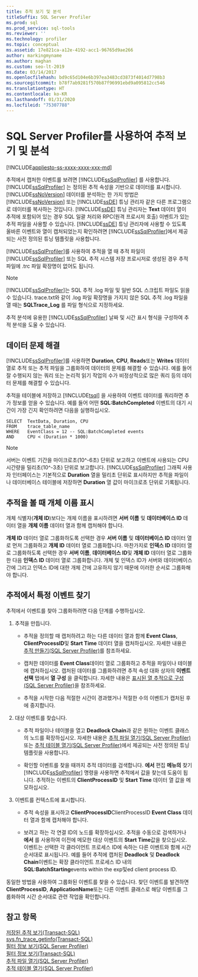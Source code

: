 ```yaml
---
title: 추적 보기 및 분석
titleSuffix: SQL Server Profiler
ms.prod: sql
ms.prod_service: sql-tools
ms.reviewer: ''
ms.technology: profiler
ms.topic: conceptual
ms.assetid: 17e821ca-a12e-4192-acc1-96765d9ae266
author: markingmyname
ms.author: maghan
ms.custom: seo-lt-2019
ms.date: 03/14/2017
ms.openlocfilehash: bd9c65d104e6b397ea3483cd3873f4014d7798b3
ms.sourcegitcommit: b78f7ab9281f570b87f96991ebd9a095812cc546
ms.translationtype: HT
ms.contentlocale: ko-KR
ms.lasthandoff: 01/31/2020
ms.locfileid: "75307788"
---
```

# <a name="view-and-analyze-traces-with-sql-server-profiler"></a>SQL Server Profiler를 사용하여 추적 보기 및 분석

[!INCLUDE[appliesto-ss-xxxx-xxxx-xxx-md](../../includes/appliesto-ss-xxxx-xxxx-xxx-md.md)]

추적에서 캡처한 이벤트를 보려면 [!INCLUDE[ssSqlProfiler](../../includes/sssqlprofiler-md.md)] 를 사용합니다. [!INCLUDE[ssSqlProfiler](../../includes/sssqlprofiler-md.md)] 는 정의된 추적 속성을 기반으로 데이터를 표시합니다. [!INCLUDE[ssNoVersion](../../includes/ssnoversion-md.md)] 데이터를 분석하는 한 가지 방법은 [!INCLUDE[ssNoVersion](../../includes/ssnoversion-md.md)] 또는 [!INCLUDE[ssDE](../../includes/ssde-md.md)] 튜닝 관리자 같은 다른 프로그램으로 데이터를 복사하는 것입니다. [!INCLUDE[ssDE](../../includes/ssde-md.md)] 튜닝 관리자는 **Text** 데이터 열이 추적에 포함되어 있는 경우 SQL 일괄 처리와 RPC(원격 프로시저 호출) 이벤트가 있는 추적 파일을 사용할 수 있습니다. [!INCLUDE[ssDE](../../includes/ssde-md.md)] 튜닝 관리자에 사용할 수 있도록 올바른 이벤트와 열이 캡처되었는지 확인하려면 [!INCLUDE[ssSqlProfiler](../../includes/sssqlprofiler-md.md)]에서 제공되는 사전 정의된 튜닝 템플릿을 사용합니다.  
  
 [!INCLUDE[ssSqlProfiler](../../includes/sssqlprofiler-md.md)]를 사용하여 추적을 열 때 추적 파일이 [!INCLUDE[ssSqlProfiler](../../includes/sssqlprofiler-md.md)] 또는 SQL 추적 시스템 저장 프로시저로 생성된 경우 추적 파일에 .trc 파일 확장명이 없어도 됩니다.  
  
> [!NOTE]  
>  [!INCLUDE[ssSqlProfiler](../../includes/sssqlprofiler-md.md)]는 SQL 추적 .log 파일 및 일반 SQL 스크립트 파일도 읽을 수 있습니다. trace.txt와 같이 .log 파일 확장명을 가지지 않은 SQL 추적 .log 파일을 열 때는 **SQLTrace_Log** 를 파일 형식으로 지정하세요.  
  
 추적 분석에 유용한 [!INCLUDE[ssSqlProfiler](../../includes/sssqlprofiler-md.md)] 날짜 및 시간 표시 형식을 구성하여 추적 분석을 도울 수 있습니다.  
  
## <a name="troubleshooting-data"></a>데이터 문제 해결  
 [!INCLUDE[ssSqlProfiler](../../includes/sssqlprofiler-md.md)]를 사용하면 **Duration**, **CPU**, **Reads**또는 **Writes** 데이터 열로 추적 또는 추적 파일을 그룹화하여 데이터의 문제를 해결할 수 있습니다. 예를 들어 잘 수행되지 않는 쿼리 또는 논리적 읽기 작업의 수가 비정상적으로 많은 쿼리 등의 데이터 문제를 해결할 수 있습니다.  
  
 추적을 테이블에 저장하고 [!INCLUDE[tsql](../../includes/tsql-md.md)] 을 사용하여 이벤트 데이터를 쿼리하면 추가 정보를 얻을 수 있습니다. 예를 들어 어떤 **SQL:BatchCompleted** 이벤트의 대기 시간이 가장 긴지 확인하려면 다음을 실행하십시오.  
  
```  
SELECT  TextData, Duration, CPU  
FROM    trace_table_name  
WHERE   EventClass = 12 -- SQL:BatchCompleted events  
AND     CPU < (Duration * 1000)  
```  
  
> [!NOTE]  
>  서버는 이벤트 기간을 마이크로초(10^-6초) 단위로 보고하고 이벤트에 사용되는 CPU 시간량을 밀리초(10^-3초) 단위로 보고합니다. [!INCLUDE[ssSqlProfiler](../../includes/sssqlprofiler-md.md)] 그래픽 사용자 인터페이스는 기본적으로 **Duration** 열을 밀리초 단위로 표시하지만 추적을 파일이나 데이터베이스 테이블에 저장하면 **Duration** 열 값이 마이크로초 단위로 기록됩니다.  
  
## <a name="displaying-object-names-when-viewing-traces"></a>추적을 볼 때 개체 이름 표시  
 개체 식별자(**개체 ID**)보다는 개체 이름을 표시하려면 **서버 이름** 및 **데이터베이스 ID** 데이터 열을 **개체 이름** 데이터 열과 함께 캡처해야 합니다.  
  
 **개체 ID** 데이터 열로 그룹화하도록 선택한 경우 **서버 이름** 및 **데이터베이스 ID** 데이터 열로 먼저 그룹화하고 **개체 ID** 데이터 열로 그룹화합니다. 마찬가지로 **인덱스 ID** 데이터 열로 그룹화하도록 선택한 경우 **서버 이름**, **데이터베이스 ID**및 **개체 ID** 데이터 열로 그룹화한 다음 **인덱스 ID** 데이터 열로 그룹화합니다. 개체 및 인덱스 ID가 서버와 데이터베이스 간에 그리고 인덱스 ID에 대한 개체 간에 고유하지 않기 때문에 이러한 순서로 그룹화해야 합니다.  
  
## <a name="finding-specific-events-within-a-trace"></a>추적에서 특정 이벤트 찾기  
 추적에서 이벤트를 찾아 그룹화하려면 다음 단계를 수행하십시오.  
  
1.  추적을 만듭니다.  
  
    -   추적을 정의할 때 캡처하려고 하는 다른 데이터 열과 함께 **Event Class**, **ClientProcessID**및 **Start Time** 데이터 열을 캡처하십시오. 자세한 내용은 [추적 만들기&#40;SQL Server Profiler&#41;](../../tools/sql-server-profiler/create-a-trace-sql-server-profiler.md)를 참조하세요.  
  
    -   캡처한 데이터를 **Event Class**데이터 열로 그룹화하고 추적을 파일이나 테이블에 캡처하십시오. 캡처된 데이터를 그룹화하려면 추적 속성 대화 상자의 **이벤트 선택** 탭에서 **열 구성** 을 클릭합니다. 자세한 내용은 [표시된 열 추적으로 구성&#40;SQL Server Profiler&#41;](../../tools/sql-server-profiler/organize-columns-displayed-in-a-trace-sql-server-profiler.md)을 참조하세요.  
  
    -   추적을 시작한 다음 적절한 시간이 경과했거나 적절한 수의 이벤트가 캡처된 후에 중지합니다.  
  
2.  대상 이벤트를 찾습니다.  
  
    -   추적 파일이나 테이블을 열고 **Deadlock Chain**과 같은 원하는 이벤트 클래스의 노드를 확장하십시오. 자세한 내용은 [추적 파일 열기&#40;SQL Server Profiler&#41;](../../tools/sql-server-profiler/open-a-trace-file-sql-server-profiler.md) 또는 [추적 테이블 열기&#40;SQL Server Profiler&#41;](../../tools/sql-server-profiler/open-a-trace-table-sql-server-profiler.md)에서 제공되는 사전 정의된 튜닝 템플릿을 사용합니다.  
  
    -   확인할 이벤트를 찾을 때까지 추적 데이터를 검색합니다. **에서** 편집 **메뉴의** 찾기 [!INCLUDE[ssSqlProfiler](../../includes/sssqlprofiler-md.md)] 명령을 사용하면 추적에서 값을 찾는데 도움이 됩니다. 추적하는 이벤트의 **ClientProcessID** 및 **Start Time** 데이터 열 값을 메모하십시오.  
  
3.  이벤트를 컨텍스트에 표시합니다.  
  
    -   추적 속성을 표시하고 **ClientProcessID**ClientProcessID **Event Class** 데이터 열과 함께 캡처해야 합니다.  
  
    -   보려고 하는 각 연결 ID의 노드를 확장하십시오. 추적을 수동으로 검색하거나 **에서** 를 사용하여 이전에 메모한 대상 이벤트의 **Start Time**값을 찾으십시오. 이벤트는 선택한 각 클라이언트 프로세스 ID에 속하는 다른 이벤트와 함께 시간 순서대로 표시됩니다. 예를 들어 추적에 캡처된 **Deadlock** 및 **Deadlock Chain**이벤트는 확장 클라이언트 프로세스 ID 내의 **SQL:BatchStarting**events within the exp및ed client process ID.  
  
 동일한 방법을 사용하여 그룹화된 이벤트를 찾을 수 있습니다. 찾던 이벤트를 발견하면 **ClientProcessID**, **ApplicationName**또는 다른 이벤트 클래스로 해당 이벤트를 그룹화하여 시간 순서대로 관련 작업을 확인합니다.  
  
## <a name="see-also"></a>참고 항목  
 [저장된 추적 보기&#40;Transact-SQL&#41;](../../relational-databases/sql-trace/view-a-saved-trace-transact-sql.md)   
 [sys.fn_trace_getinfo&#40;Transact-SQL&#41;](../../relational-databases/system-functions/sys-fn-trace-getinfo-transact-sql.md)   
 [필터 정보 보기&#40;SQL Server Profiler&#41;](../../tools/sql-server-profiler/view-filter-information-sql-server-profiler.md)   
 [필터 정보 보기&#40;Transact-SQL&#41;](../../relational-databases/sql-trace/view-filter-information-transact-sql.md)   
 [추적 파일 열기&#40;SQL Server Profiler&#41;](../../tools/sql-server-profiler/open-a-trace-file-sql-server-profiler.md)   
 [추적 테이블 열기&#40;SQL Server Profiler&#41;](../../tools/sql-server-profiler/open-a-trace-table-sql-server-profiler.md)  
  
  
